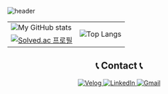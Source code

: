 ﻿![header](https://capsule-render.vercel.app/api?type=waving&color=timeGradient&height=300&section=header&text=주니어%20백엔드개발자%20김동준입니다.🚀&fontSize=35)

<table>
  <tr>
    <td>
      <img src="https://github-readme-stats.vercel.app/api?username=hey-dudegg&show_icons=true&theme=radical" alt="My GitHub stats" />
    </td>
    <td rowspan="2">
      <img src="https://github-readme-stats.vercel.app/api/top-langs/?username=hey-dudegg" alt="Top Langs" />
    </td>
  </tr>
  <tr>
    <td>
      <a href="https://solved.ac/m5rep5wer">
        <img src="http://mazassumnida.wtf/api/generate_badge?boj=m5rep5wer" alt="Solved.ac 프로필" />
      </a>
    </td>
  </tr>
</table>


<div align="center">

## 📞 Contact 📞

<a href="https://velog.io/@m5rep5wer/posts">
  <img src="https://img.shields.io/badge/Velog-20c997?style=for-the-badge&logo=Vimeo&logoColor=white" alt="Velog">
</a>
<a href="https://www.linkedin.com/in/hey-dudegg/">
  <img src="https://img.shields.io/badge/LinkedIn-0A66C2?style=for-the-badge&logo=LinkedIn&logoColor=white" alt="LinkedIn">
</a>
<a href="mailto:wbs4808@gmail.com">
  <img src="https://img.shields.io/badge/Gmail-EA4335?style=for-the-badge&logo=Gmail&logoColor=white" alt="Gmail">
</a>

</div>
